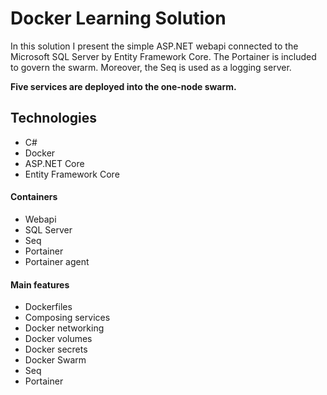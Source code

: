 # Docker Learning Solution

In this solution I present the simple ASP.NET webapi connected to the Microsoft SQL Server by Entity Framework Core.
The Portainer is included to govern the swarm. Moreover, the Seq is used as a logging server. 

**Five services are deployed into the one-node swarm.**

## Technologies

* C#
* Docker
* ASP.NET Core 
* Entity Framework Core

#### Containers

* Webapi
* SQL Server
* Seq
* Portainer
* Portainer agent


#### Main features
* Dockerfiles
* Composing services
* Docker networking 
* Docker volumes
* Docker secrets
* Docker Swarm
* Seq
* Portainer